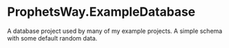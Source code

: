 # ProphetsWay.ExampleDatabase
A database project used by many of my example projects.  A simple schema with some default random data.
